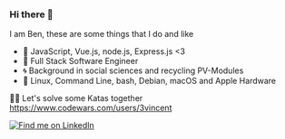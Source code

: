 ### Hi there 👋
I am Ben, these are some things that I do and like


<!--
**3vincent/3vincent** is a ✨ _special_ ✨ repository because its `README.md` (this file) appears on your GitHub profile.

Here are some ideas to get you started:

- 👯 I’m looking to collaborate on ...
- 🤔 I’m looking for help with ...
- 💬 Ask me about ...
- 📫 How to reach me: ...
- 😄 Pronouns: ...
- ⚡ Fun fact: ...

![alt text](https://www.codewars.com/users/3vincent/badges/micro "Codewars")

-->

- 🌱 JavaScript, Vue.js, node.js, Express.js <3 
- 🌳 Full Stack Software Engineer
- 🌀 Background in social sciences and recycling PV-Modules
- 🌈 Linux, Command Line, bash, Debian, macOS and Apple Hardware

🧗‍♂️ Let's solve some Katas together https://www.codewars.com/users/3vincent

[ ![Find me on LinkedIn](https://img.shields.io/badge/LinkedIn-0077B5?style=for-the-badge&logo=linkedin&logoColor=white) ](https://www.linkedin.com/in/ben-sukstorf/)



